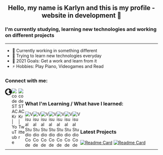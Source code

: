 <p align="center"> <h2 align="center">Hello, my name is Karlyn and this is my profile - website in development 👋</h2></p>

### I'm currently studying, learning new technologies and working on different projects
---

- 🌱 Currently working in something different
- 👯 Trying to learn new technologies everyday
- 🥅 2021 Goals: Get a work and learn from it
- ⚡ Hobbies: Play Piano, Videogames and Read


### Connect with me:

[<img align="left" alt="codeSTACKr.com" width="22px" src="https://raw.githubusercontent.com/iconic/open-iconic/master/svg/globe.svg" />][website]
[<img align="left" alt="codeSTACKr | YouTube" width="22px" src="https://cdn.jsdelivr.net/npm/simple-icons@v3/icons/youtube.svg" />][youtube]
[<img align="left" alt="codeSTACKr | Twitter" width="22px" src="https://cdn.jsdelivr.net/npm/simple-icons@v3/icons/facebook.svg" />][twitter]

<br />

### What I'm Learning / What have I learned:

<img align="left" alt="Visual Studio Code" width="26px" src="https://cdn.iconscout.com/icon/free/png-512/java-43-569305.png" />
<img align="left" alt="Visual Studio Code" width="26px" src="https://cdn3.iconfinder.com/data/icons/logos-and-brands-adobe/512/267_Python-512.png" />
<img align="left" alt="Visual Studio Code" width="26px" src="https://iconape.com/wp-content/files/sh/51404/svg/c--4.svg" />
<img align="left" alt="Visual Studio Code" width="26px" src="https://upload.wikimedia.org/wikipedia/commons/thumb/e/ee/.NET_Core_Logo.svg/1200px-.NET_Core_Logo.svg.png" />
<img align="left" alt="Visual Studio Code" width="26px" src="https://cdn.iconscout.com/icon/free/png-256/javascript-2038874-1720087.png" />
<img align="left" alt="Visual Studio Code" width="26px" src="https://cdn.iconscout.com/icon/free/png-512/jquery-10-1175155.png" />
<img align="left" alt="Visual Studio Code" width="26px" src="https://pics.freeicons.io/uploads/icons/png/2132470731553750209-512.png" />


<br />
<br />

### Latest Projects
[![Readme Card](https://github-readme-stats.vercel.app/api/pin/?username=KarlynG&repo=Social_network&theme=radical )](https://github.com/KarlynG/Social_network)
[![Readme Card](https://github-readme-stats.vercel.app/api/pin/?username=KarlynG&repo=Bank_Project&theme=radical )](https://github.com/KarlynG/Bank_Project)

---

[website]: #
[twitter]: https://www.facebook.com/karlyn.garciarojas
[youtube]: https://www.youtube.com/channel/UCprvSCXsaixDUrPL6PNupaw
